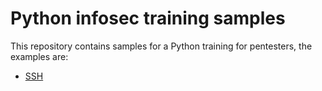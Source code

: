 # Python infosec training samples

This repository contains samples for a Python training for pentesters, the examples are:

* [SSH](examples/ssh/README.md)
